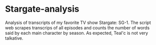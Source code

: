 # Stargate-analysis
Analysis of transcripts of my favorite TV show Stargate: SG-1. The script web scrapes transcrips of all episodes and counts the number of words said by each main character by season. As expected, Teal'c is not very talkative.

